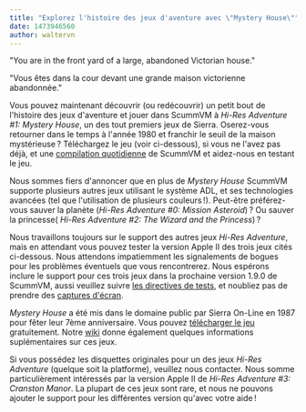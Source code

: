 ```yaml
---
title: "Explorez l'histoire des jeux d'aventure avec \"Mystery House\""
date: 1473946560
author: waltervn
---
```


"You are in the front yard of a large, abandoned Victorian house."

"Vous êtes dans la cour devant une grande maison victorienne abandonnée."

Vous pouvez maintenant découvrir (ou redécouvrir) un petit bout de l'histoire des jeux d'aventure et jouer dans ScummVM à *Hi-Res Adventure #1: Mystery House*, un des tout premiers jeux de Sierra. Oserez-vous retourner dans le temps à l'année 1980 et franchir le seuil de la maison mystérieuse ? Téléchargez le jeu (voir ci-dessous), si vous ne l'avez pas déjà, et une [compilation quotidienne](/downloads/#daily) de ScummVM et aidez-nous en testant le jeu.

Nous sommes fiers d'annoncer que en plus de *Mystery House* ScummVM supporte plusieurs autres jeux utilisant le système ADL, et ses technologies avancées (tel que l'utilisation de plusieurs couleurs !). Peut-être préférez-vous sauver la planète (*Hi-Res Adventure #0: Mission Asteroid*) ? Ou sauver la princesse( *Hi-Res Adventure #2: The Wizard and the Princess*) ?

Nous travaillons toujours sur le support des autres jeux *Hi-Res Adventure*, mais en attendant vous pouvez tester la version Apple II des trois jeux cités ci-dessous. Nous attendons impatiemment les signalements de bogues pour les problèmes éventuels que vous rencontrerez. Nous espérons inclure le support pour ces trois jeux dans la prochaine version 1.9.0 de ScummVM, aussi veuillez suivre [les directives de tests](http://wiki.scummvm.org/index.php/Release_Testing), et noubliez pas de prendre des [captures d'écran](http://wiki.scummvm.org/index.php/Screenshots).

*Mystery House* a été mis dans le domaine public par Sierra On-Line en 1987 pour fêter leur 7ème anniversaire. Vous pouvez [télécharger le jeu](https://www.scummvm.org/games/#mysthous) gratuitement. Notre [wiki](http://wiki.scummvm.org/index.php/ADL) donne également quelques informations suplémentaires sur ces jeux.

Si vous possédez les disquettes originales pour un des jeux *Hi-Res Adventure* (quelque soit la platforme), veuillez nous contacter. Nous somme particulièrement intéressés par la version Apple II de *Hi-Res Adventure #3: Cranston Manor*. La plupart de ces jeux sont rare, et nous ne pouvons ajouter le support pour les différentes version qu'avec votre aide !
